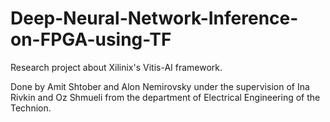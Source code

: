 # Deep-Neural-Network-Inference-on-FPGA-using-TF
Research project about Xilinix's Vitis-AI framework.

Done by Amit Shtober and Alon Nemirovsky under the supervision of Ina Rivkin and Oz Shmueli from the department of Electrical Engineering of the Technion.
